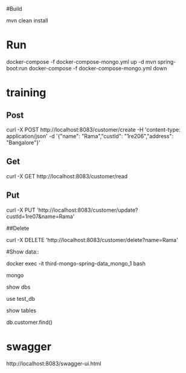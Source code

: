 #Build

mvn clean install

# Run
docker-compose -f docker-compose-mongo.yml up -d
mvn spring-boot:run
docker-compose -f docker-compose-mongo.yml down
# training
## Post

curl -X POST http://localhost:8083/customer/create -H 'content-type: application/json' -d '{"name": "Rama","custId": "1re206","address": "Bangalore"}'

## Get 

curl -X GET http://localhost:8083/customer/read 

## Put

curl -X PUT 'http://localhost:8083/customer/update?custId=1re07&name=Rama' 

##Delete

curl -X DELETE 'http://localhost:8083/customer/delete?name=Rama' 


#Show data::

docker exec -it third-mongo-spring-data_mongo_1 bash

mongo

show dbs

use test_db

show tables

db.customer.find()

# swagger 

http://localhost:8083/swagger-ui.html
